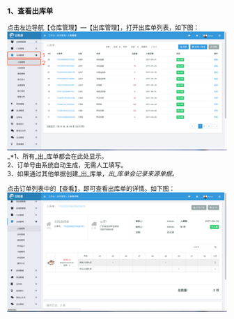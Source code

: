 ### 1、查看出库单

点击左边导航【仓库管理】—【出库管理】，打开出库单列表，如下图：![](/assets/kcgl-rkd-1.png)_\*1、所有_出_库单都会在此处显示。  
  2、订单号由系统自动生成，无需人工填写。  
  3、如果通过其他单据创建_出_库单，_出_库单会记录来源单据。_

点击订单列表中的【查看】，即可查看出库单的详情。如下图：![](/assets/ckgl-rkd-2.png)

